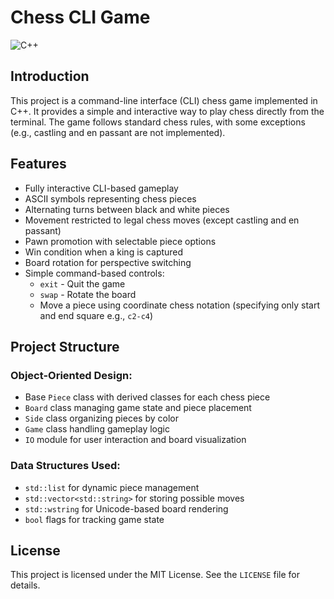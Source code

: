 # Chess CLI Game

![C++](https://img.shields.io/badge/C%2B%2B-Game-blue.svg)

## Introduction
This project is a command-line interface (CLI) chess game implemented in C++. It provides a simple and interactive way to play chess directly from the terminal. The game follows standard chess rules, with some exceptions (e.g., castling and en passant are not implemented).

## Features
- Fully interactive CLI-based gameplay
- ASCII symbols representing chess pieces
- Alternating turns between black and white pieces
- Movement restricted to legal chess moves (except castling and en passant)
- Pawn promotion with selectable piece options
- Win condition when a king is captured
- Board rotation for perspective switching
- Simple command-based controls:
    - `exit` - Quit the game
    - `swap` - Rotate the board
    - Move a piece using coordinate chess notation (specifying only start and end square e.g., `c2-c4`)

## Project Structure
### Object-Oriented Design:
- Base `Piece` class with derived classes for each chess piece
- `Board` class managing game state and piece placement
- `Side` class organizing pieces by color
- `Game` class handling gameplay logic
- `IO` module for user interaction and board visualization

### Data Structures Used:
- `std::list` for dynamic piece management
- `std::vector<std::string>` for storing possible moves
- `std::wstring` for Unicode-based board rendering
- `bool` flags for tracking game state

## License
This project is licensed under the MIT License. See the `LICENSE` file for details.
